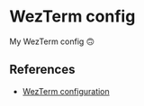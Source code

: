 # WezTerm config

My WezTerm config 🙃

## References

- [WezTerm configuration](https://wezfurlong.org/wezterm/config)
